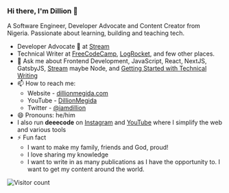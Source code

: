 ### Hi there, I'm Dillion 👋

A Software Engineer, Developer Advocate and Content Creator from Nigeria. Passionate about learning, building and teaching tech.

<!-- - 🔭 I’m currently working on [sku -->
<!-- - 🌱 I’m currently learning Web Accessibility practices and Getting better at React.
- 👯 I’m looking to remote job opportunites to contribute my building and teaching skills as a team player in an awesome company. -->
- Developer Advocate 🥑 at [Stream](http://getstream.io/)
- Technical Writer at [FreeCodeCamp](https://www.freecodecamp.org/news/author/dillionmegida/), [LogRocket](https://blog.logrocket.com/author/dillion-megida/), and few other places.
- 💬 Ask me about Frontend Development, JavaScript, React, NextJS, GatsbyJS, [Stream](http://getstream.io/) maybe Node, and [Getting Started with Technical Writing](https://writing.dillionmegida.com/)
- 📫 How to reach me:
  - Website - [dillionmegida.com](https://dillionmegida.com/)
  - YouTube - [DillionMegida](https://bit.ly/2RMfqfX)
  - Twitter - [@iamdillion](https://twitter.com/iamdillion)
- 😄 Pronouns: he/him
- I also run **deeecode** on [Instagram](https://www.instagram.com/deeecode/) and [YouTube](https://www.youtube.com/channel/UCYcBEebHKfCZZKigbGa5Kpg) where I simplify the web and various tools
- ⚡ Fun fact
  - I want to make my family, friends and God, proud!
  - I love sharing my knowledge
  - I want to write in as many publications as I have the opportunity to. I want to get my content around the world.
  
![Visitor count](https://visitor-badge.glitch.me/badge?page_id=dillionmegida.visitor-badge)
